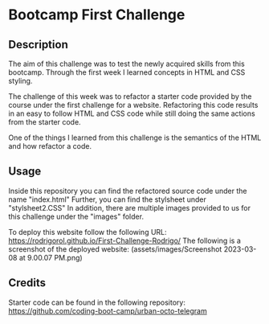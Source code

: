# Bootcamp First Challenge
## Description

 The aim of this challenge was to test the newly acquired skills from this bootcamp. Through the first week I learned concepts in HTML and CSS styling. 
 
 The challenge of this week was to refactor a starter code provided by the course under the first challenge for a website. Refactoring this code results in an easy to follow HTML and CSS code while still doing the same actions from the starter code. 

One of the things I learned from this challenge is the semantics of the HTML and how refactor a code.

## Usage

Inside this repository you can find the refactored source code under the name "index.html"
Further, you can find the stylsheet under "stylsheet2.CSS"
In addition, there are multiple images provided to us for this challenge under the "images" folder.

To deploy this website follow the following URL: https://rodrigorol.github.io/First-Challenge-Rodrigo/
The following is a screenshot of the deployed website:
(assets/images/Screenshot 2023-03-08 at 9.00.07 PM.png)

## Credits

Starter code can be found in the following repository: https://github.com/coding-boot-camp/urban-octo-telegram
